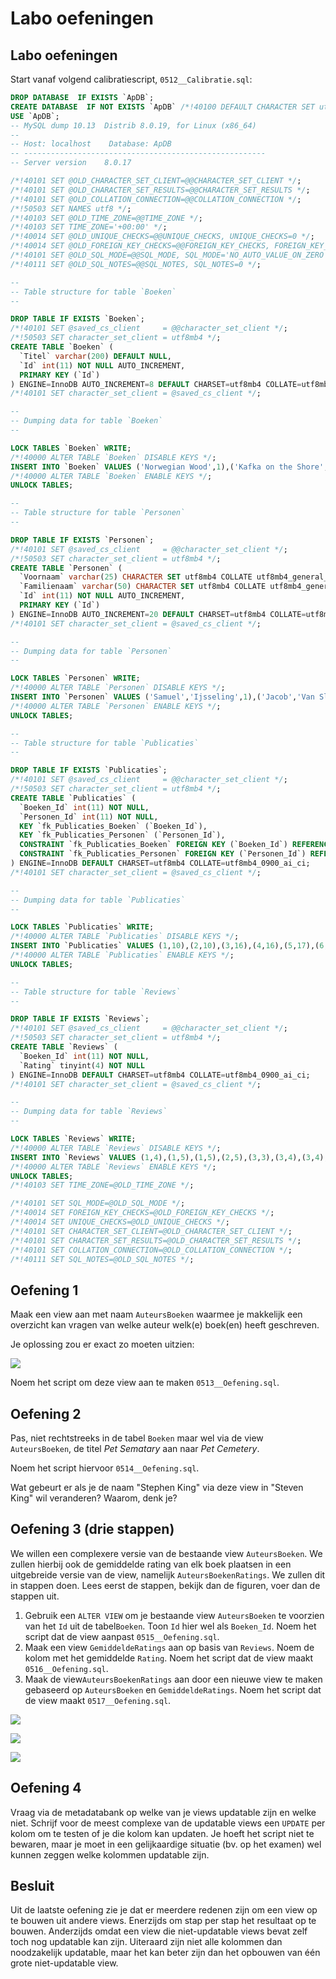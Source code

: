 # Labo oefeningen

## Labo oefeningen

Start vanaf volgend calibratiescript, `0512__Calibratie.sql`:

```sql
DROP DATABASE  IF EXISTS `ApDB`;
CREATE DATABASE  IF NOT EXISTS `ApDB` /*!40100 DEFAULT CHARACTER SET utf8mb4 COLLATE utf8mb4_0900_ai_ci */ /*!80016 DEFAULT ENCRYPTION='N' */;
USE `ApDB`;
-- MySQL dump 10.13  Distrib 8.0.19, for Linux (x86_64)
--
-- Host: localhost    Database: ApDB
-- ------------------------------------------------------
-- Server version    8.0.17

/*!40101 SET @OLD_CHARACTER_SET_CLIENT=@@CHARACTER_SET_CLIENT */;
/*!40101 SET @OLD_CHARACTER_SET_RESULTS=@@CHARACTER_SET_RESULTS */;
/*!40101 SET @OLD_COLLATION_CONNECTION=@@COLLATION_CONNECTION */;
/*!50503 SET NAMES utf8 */;
/*!40103 SET @OLD_TIME_ZONE=@@TIME_ZONE */;
/*!40103 SET TIME_ZONE='+00:00' */;
/*!40014 SET @OLD_UNIQUE_CHECKS=@@UNIQUE_CHECKS, UNIQUE_CHECKS=0 */;
/*!40014 SET @OLD_FOREIGN_KEY_CHECKS=@@FOREIGN_KEY_CHECKS, FOREIGN_KEY_CHECKS=0 */;
/*!40101 SET @OLD_SQL_MODE=@@SQL_MODE, SQL_MODE='NO_AUTO_VALUE_ON_ZERO' */;
/*!40111 SET @OLD_SQL_NOTES=@@SQL_NOTES, SQL_NOTES=0 */;

--
-- Table structure for table `Boeken`
--

DROP TABLE IF EXISTS `Boeken`;
/*!40101 SET @saved_cs_client     = @@character_set_client */;
/*!50503 SET character_set_client = utf8mb4 */;
CREATE TABLE `Boeken` (
  `Titel` varchar(200) DEFAULT NULL,
  `Id` int(11) NOT NULL AUTO_INCREMENT,
  PRIMARY KEY (`Id`)
) ENGINE=InnoDB AUTO_INCREMENT=8 DEFAULT CHARSET=utf8mb4 COLLATE=utf8mb4_0900_ai_ci;
/*!40101 SET character_set_client = @saved_cs_client */;

--
-- Dumping data for table `Boeken`
--

LOCK TABLES `Boeken` WRITE;
/*!40000 ALTER TABLE `Boeken` DISABLE KEYS */;
INSERT INTO `Boeken` VALUES ('Norwegian Wood',1),('Kafka on the Shore',2),('American Gods',3),('The Ocean at the End of the Lane',4),('Pet Sematary',5),('Good Omens',6),('The Talisman',7);
/*!40000 ALTER TABLE `Boeken` ENABLE KEYS */;
UNLOCK TABLES;

--
-- Table structure for table `Personen`
--

DROP TABLE IF EXISTS `Personen`;
/*!40101 SET @saved_cs_client     = @@character_set_client */;
/*!50503 SET character_set_client = utf8mb4 */;
CREATE TABLE `Personen` (
  `Voornaam` varchar(25) CHARACTER SET utf8mb4 COLLATE utf8mb4_general_ci DEFAULT NULL,
  `Familienaam` varchar(50) CHARACTER SET utf8mb4 COLLATE utf8mb4_general_ci DEFAULT NULL,
  `Id` int(11) NOT NULL AUTO_INCREMENT,
  PRIMARY KEY (`Id`)
) ENGINE=InnoDB AUTO_INCREMENT=20 DEFAULT CHARSET=utf8mb4 COLLATE=utf8mb4_general_ci;
/*!40101 SET character_set_client = @saved_cs_client */;

--
-- Dumping data for table `Personen`
--

LOCK TABLES `Personen` WRITE;
/*!40000 ALTER TABLE `Personen` DISABLE KEYS */;
INSERT INTO `Personen` VALUES ('Samuel','Ijsseling',1),('Jacob','Van Sluis',2),('Emile','Benveniste',3),('Evert W.','Beth',4),('Rémy','Bernard',5),('Robert','Bly',6),('timothy','gowers',7),(NULL,'?',8),(NULL,'Ovidius',9),('Haruki','Murakami',10),('David','Mitchell',11),('Nick','Harkaway',12),('Thomas','Ligotti',13),('Neil','Gaiman',16),('Stephen','King',17),('Terry','Pratchett',18),('Peter','Straub',19);
/*!40000 ALTER TABLE `Personen` ENABLE KEYS */;
UNLOCK TABLES;

--
-- Table structure for table `Publicaties`
--

DROP TABLE IF EXISTS `Publicaties`;
/*!40101 SET @saved_cs_client     = @@character_set_client */;
/*!50503 SET character_set_client = utf8mb4 */;
CREATE TABLE `Publicaties` (
  `Boeken_Id` int(11) NOT NULL,
  `Personen_Id` int(11) NOT NULL,
  KEY `fk_Publicaties_Boeken` (`Boeken_Id`),
  KEY `fk_Publicaties_Personen` (`Personen_Id`),
  CONSTRAINT `fk_Publicaties_Boeken` FOREIGN KEY (`Boeken_Id`) REFERENCES `Boeken` (`Id`),
  CONSTRAINT `fk_Publicaties_Personen` FOREIGN KEY (`Personen_Id`) REFERENCES `Personen` (`Id`)
) ENGINE=InnoDB DEFAULT CHARSET=utf8mb4 COLLATE=utf8mb4_0900_ai_ci;
/*!40101 SET character_set_client = @saved_cs_client */;

--
-- Dumping data for table `Publicaties`
--

LOCK TABLES `Publicaties` WRITE;
/*!40000 ALTER TABLE `Publicaties` DISABLE KEYS */;
INSERT INTO `Publicaties` VALUES (1,10),(2,10),(3,16),(4,16),(5,17),(6,16),(6,18),(7,17),(7,19);
/*!40000 ALTER TABLE `Publicaties` ENABLE KEYS */;
UNLOCK TABLES;

--
-- Table structure for table `Reviews`
--

DROP TABLE IF EXISTS `Reviews`;
/*!40101 SET @saved_cs_client     = @@character_set_client */;
/*!50503 SET character_set_client = utf8mb4 */;
CREATE TABLE `Reviews` (
  `Boeken_Id` int(11) NOT NULL,
  `Rating` tinyint(4) NOT NULL
) ENGINE=InnoDB DEFAULT CHARSET=utf8mb4 COLLATE=utf8mb4_0900_ai_ci;
/*!40101 SET character_set_client = @saved_cs_client */;

--
-- Dumping data for table `Reviews`
--

LOCK TABLES `Reviews` WRITE;
/*!40000 ALTER TABLE `Reviews` DISABLE KEYS */;
INSERT INTO `Reviews` VALUES (1,4),(1,5),(1,5),(2,5),(3,3),(3,4),(3,4),(3,5),(4,4),(5,3),(6,4),(7,3);
/*!40000 ALTER TABLE `Reviews` ENABLE KEYS */;
UNLOCK TABLES;
/*!40103 SET TIME_ZONE=@OLD_TIME_ZONE */;

/*!40101 SET SQL_MODE=@OLD_SQL_MODE */;
/*!40014 SET FOREIGN_KEY_CHECKS=@OLD_FOREIGN_KEY_CHECKS */;
/*!40014 SET UNIQUE_CHECKS=@OLD_UNIQUE_CHECKS */;
/*!40101 SET CHARACTER_SET_CLIENT=@OLD_CHARACTER_SET_CLIENT */;
/*!40101 SET CHARACTER_SET_RESULTS=@OLD_CHARACTER_SET_RESULTS */;
/*!40101 SET COLLATION_CONNECTION=@OLD_COLLATION_CONNECTION */;
/*!40111 SET SQL_NOTES=@OLD_SQL_NOTES */;
```

## Oefening 1

Maak een view aan met naam `AuteursBoeken` waarmee je makkelijk een overzicht kan vragen van welke auteur welk\(e\) boek\(en\) heeft geschreven.

Je oplossing zou er exact zo moeten uitzien:

![](../../.gitbook/assets/exact-zo-boeken-auteurs.png)

Noem het script om deze view aan te maken `0513__Oefening.sql`.

## Oefening 2

Pas, niet rechtstreeks in de tabel `Boeken` maar wel via de view `AuteursBoeken`, de titel _Pet Sematary_ aan naar _Pet Cemetery_.

Noem het script hiervoor `0514__Oefening.sql`.

Wat gebeurt er als je de naam "Stephen King" via deze view in "Steven King" wil veranderen? Waarom, denk je?

## Oefening 3 \(drie stappen\)

We willen een complexere versie van de bestaande view `AuteursBoeken`. We zullen hierbij ook de gemiddelde rating van elk boek plaatsen in een uitgebreide versie van de view, namelijk `AuteursBoekenRatings`. We zullen dit in stappen doen. Lees eerst de stappen, bekijk dan de figuren, voer dan de stappen uit.

1. Gebruik een `ALTER VIEW` om je bestaande view `AuteursBoeken` te voorzien van het `Id` uit de tabel`Boeken`. Toon `Id` hier wel als `Boeken_Id`. Noem het script dat de view aanpast `0515__Oefening.sql`.
2. Maak een view `GemiddeldeRatings` aan op basis van `Reviews`. Noem de kolom met het gemiddelde `Rating`. Noem het script dat de view maakt `0516__Oefening.sql`.
3. Maak de view`AuteursBoekenRatings` aan door een nieuwe view te maken gebaseerd op `AuteursBoeken` en `GemiddeldeRatings`. Noem het script dat de view maakt `0517__Oefening.sql`.

![](../../.gitbook/assets/auteursboeken.png)

![](../../.gitbook/assets/gemiddelderatings.png)

![](../../.gitbook/assets/auteursboekenratings.png)

## Oefening 4

Vraag via de metadatabank op welke van je views updatable zijn en welke niet. Schrijf voor de meest complexe van de updatable views een `UPDATE` per kolom om te testen of je die kolom kan updaten. Je hoeft het script niet te bewaren, maar je moet in een gelijkaardige situatie \(bv. op het examen\) wel kunnen zeggen welke kolommen updatable zijn.

## Besluit

Uit de laatste oefening zie je dat er meerdere redenen zijn om een view op te bouwen uit andere views. Enerzijds om stap per stap het resultaat op te bouwen. Anderzijds omdat een view die niet-updatable views bevat zelf toch nog updatable kan zijn. Uiteraard zijn niet alle kolommen dan noodzakelijk updatable, maar het kan beter zijn dan het opbouwen van één grote niet-updatable view.

